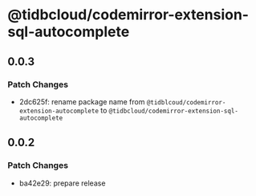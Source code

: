# @tidbcloud/codemirror-extension-sql-autocomplete

## 0.0.3

### Patch Changes

- 2dc625f: rename package name from `@tidblcoud/codemirror-extension-autocomplete` to `@tidbcloud/codemirror-extension-sql-autocomplete`

## 0.0.2

### Patch Changes

- ba42e29: prepare release
